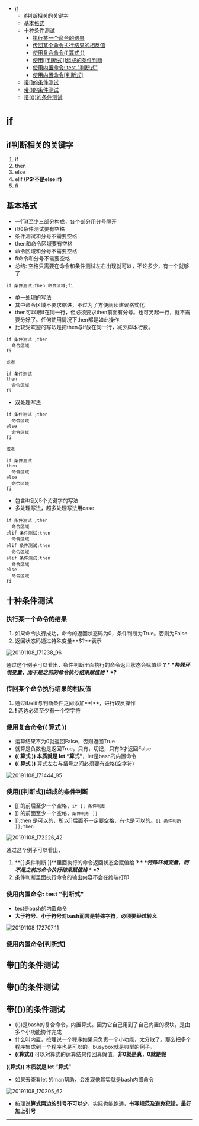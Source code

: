 <!-- MDTOC maxdepth:6 firsth1:1 numbering:0 flatten:0 bullets:1 updateOnSave:1 -->

- [if](#if)   
   - [if判断相关的关键字](#if判断相关的关键字)   
   - [基本格式](#基本格式)   
   - [十种条件测试](#十种条件测试)   
      - [执行某一个命令的结果](#执行某一个命令的结果)   
      - [传回某个命令执行结果的相反值](#传回某个命令执行结果的相反值)   
      - [使用复合命令(( 算式 ))](#使用复合命令-算式)   
      - [使用\[\[判断式\]\]组成的条件判断](#使用判断式组成的条件判断)   
      - [使用内置命令: test "判断式"](#使用内置命令-test-判断式)   
      - [使用内置命令[判断式]](#使用内置命令判断式)   
   - [带[]的条件测试](#带的条件测试)   
   - [带()的条件测试](#带的条件测试)   
   - [带(())的条件测试](#带的条件测试)   

<!-- /MDTOC -->
# if

## if判断相关的关键字

1. if
2. then
3. else
4. elif **(PS:不是else if)**
5. fi

## 基本格式

* 一行if至少三部分构成，各个部分用分号隔开
* if和条件测试要有空格
* 条件测试和分号不需要空格
* then和命令区域要有空格
* 命令区域和分号不需要空格
* fi命令和分号不需要空格
* 总结: 空格只需要在命令和条件测试左右出现就可以，不论多少，有一个就够了

```
if 条件测试;then 命令区域;fi
```

* 单一处理的写法
* 其中命令区域不要求缩进，不过为了方便阅读建议格式化
* then可以跟if在同一行，但必须要求then前面有分号。也可另起一行，就不需要分好了。任何使用情况下then都是如此操作
* 比较受欢迎的写法是把then与if放在同一行，减少脚本行数。

```
if 条件测试 ;then
  命令区域
fi

或者

if 条件测试
then
  命令区域
fi
```

* 双处理写法

```
if 条件测试 ;then
  命令区域
else
  命令区域
fi

或者

if 条件测试
then
  命令区域
else
  命令区域
fi
```

* 包含if相关5个关键字的写法
* 多处理写法，超多处理写法用case

```
if 条件测试 ;then
  命令区域
elif 条件测试;then
  命令区域
elif 条件测试;then
  命令区域
elif 条件测试;then
  命令区域
else
  命令区域
fi
```

## 十种条件测试

### 执行某一个命令的结果

1. 如果命令执行成功，命令的返回状态码为0，条件判断为True。否则为False
2. 返回状态码通过特殊变量**$?**表示


![20191108_171238_96](image/20191108_171238_96.png)

通过这个例子可以看出，条件判断里面执行的命令返回状态会赋值给 **$?** 特殊环境变量，而不是之前的命令执行结果赋值给 **$?**

### 传回某个命令执行结果的相反值

1. 通过if/elif与判断条件之间添加**!**，进行取反操作
2. **!** 两边必须至少有一个空字符

### 使用复合命令(( 算式 ))

* 运算结果不为0就返回False，否则返回True
* 就算是负数也是返回True，只有，切记，只有0才返回False
* **(( 算式 ))  本质就是 let “算式”**，let是bash的内置命令
* **(( 算式 ))** 算式左右与括号之间必须要有空格(空字符)

![20191108_171444_95](image/20191108_171444_95.png)

### 使用\[\[判断式\]\]组成的条件判断

* [[ 的前后至少一个空格，```if [[ 条件判断```
* ]] 的前面至少一个空格，```条件判断 ]]```
* ]];then 是可以的，所以]]后面不一定要空格，有也是可以的。```[[ 条件判断 ]];then ```

![20191108_172226_42](image/20191108_172226_42.png)

通过这个例子可以看出，
1. **[[ 条件判断 ]]**里面执行的命令返回状态会赋值给 **$?** 特殊环境变量，而不是之前的命令执行结果赋值给 **$?**
2. 条件判断里面执行命令的输出内容不会在终端打印

### 使用内置命令: test "判断式"

* test是bash的内置命令
* **大于符号、小于符号对bash而言是特殊字符，必须要经过转义**

![20191108_172707_11](image/20191108_172707_11.png)

### 使用内置命令[判断式]














## 带[]的条件测试

## 带()的条件测试

## 带(())的条件测试

* (())是bash的复合命令，内置算式。因为它自己用到了自己内置的模块，是由多个小功能协作完成
* 什么叫内置，按理说一个程序如果只负责一个小功能，太分散了。那么把多个程序集成到一个程序也是可以的。busybox就是典型的例子。
* **((算式))** 可以对算式的运算结果传回真假值。**非0就是真，0就是假**

**((算式))  本质就是 let “算式”**

* 如果去查看let 的man帮助，会发现他其实就是bash内置命令

![20191108_170205_62](image/20191108_170205_62.png)

* 按理说**算式两边的引号不可以少**，实际也能跑通，**书写规范及避免犯错，最好加上引号**

---
